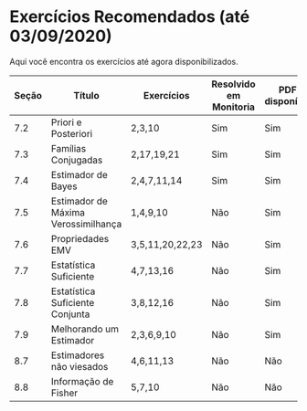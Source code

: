 # Exercícios Recomendados (até 03/09/2020)

Aqui você encontra os exercícios até agora disponibilizados. 

|Seção|Título|Exercícios|Resolvido em Monitoria|PDF disponível|
|-----|------|----------|----------------------|--------------|
|7.2|Priori e Posteriori|2,3,10|Sim|Sim|
|7.3|Famílias Conjugadas|2,17,19,21|Sim|Sim|
|7.4|Estimador de Bayes|2,4,7,11,14|Sim|Sim|
|7.5|Estimador de Máxima Verossimilhança|1,4,9,10|Não|Sim|
|7.6|Propriedades EMV|3,5,11,20,22,23|Não|Sim|
|7.7|Estatística Suficiente|4,7,13,16|Não|Sim|
|7.8|Estatística Suficiente Conjunta|3,8,12,16|Não|Sim|
|7.9|Melhorando um Estimador|2,3,6,9,10|Não|Sim|
|8.7|Estimadores não viesados|4,6,11,13|Não|Não|
|8.8|Informação de Fisher|5,7,10|Não|Não|
